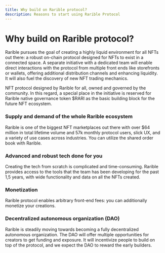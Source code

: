 ```yaml
---
title: Why build on Rarible protocol?
description: Reasons to start using Rarible Protocol
---
```


# Why build on Rarible protocol?

Rarible pursues the goal of creating a highly liquid environment for all NFTs out there: a robust on-chain protocol designed for NFTs to exist in a connected space. A separate initiative with a dedicated team will enable direct interactions with the protocol from multiple front ends like storefronts or wallets, offering additional distribution channels and enhancing liquidity. It will also fuel the discovery of new NFT trading mechanics.

NFT protocol designed by Rarible for all, owned and governed by the community. In this regard, a special place in the initiative is reserved for Rarible native governance token $RARI as the basic building block for the future NFT ecosystem.

### Supply and demand of the whole Rarible ecosystem

Rarible is one of the biggest NFT marketplaces out there with over $64 million in total lifetime volume and 57k monthly protocol users, slick UX, and a variety of use cases across industries. You can utilize the shared order book with Rarible.

### Advanced and robust tech done for you

Creating the tech from scratch is complicated and time-consuming. Rarible provides access to the tools that the team has been developing for the past 1,5 years, with wide functionality and data on all the NFTs created.

### Monetization

Rarible protocol enables arbitrary front-end fees: you can additionally monetize your creations.

### Decentralized autonomous organization (DAO)

Rarible is steadily moving towards becoming a fully decentralized autonomous organization. The DAO will offer multiple opportunities for creators to get funding and exposure. It will incentivize people to build on top of the protocol, and we expect the DAO to reward the early builders.